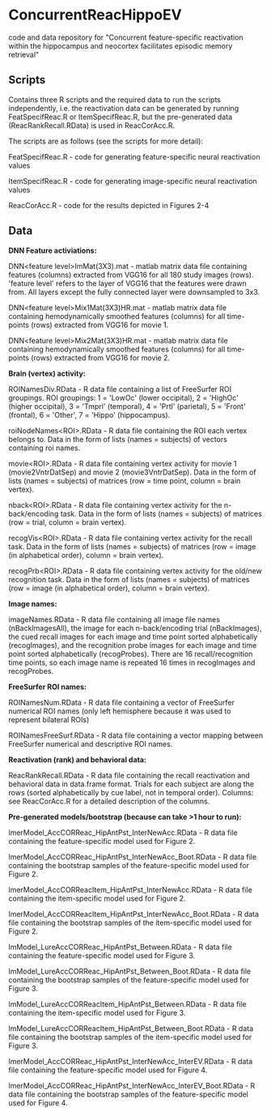 # ConcurrentReacHippoEV
code and data repository for "Concurrent feature-specific reactivation within the hippocampus and neocortex facilitates episodic memory retrieval"

## Scripts

Contains three R scripts and the required data to run the scripts independently, i.e. the reactivation data can be generated by running FeatSpecifReac.R or ItemSpecifReac.R, but the pre-generated data (ReacRankRecall.RData) is used in ReacCorAcc.R.

The scripts are as follows (see the scripts for more detail):

FeatSpecifReac.R - code for generating feature-specific neural reactivation values

ItemSpecifReac.R - code for generating image-specific neural reactivation values

ReacCorAcc.R - code for the results depicted in Figures 2-4

## Data

<b>DNN Feature activiations:</b>

DNN\<feature level\>ImMat(3X3).mat - matlab matrix data file containing features (columns) extracted from VGG16 for all 180 study images (rows). 'feature level' refers to the layer of VGG16 that the features were drawn from. All layers except the fully connected layer were downsampled to 3x3.

DNN\<feature level\>Mix1Mat(3X3)HR.mat - matlab matrix data file containing hemodynamically smoothed features (columns) for all time-points (rows) extracted from VGG16 for movie 1.

DNN\<feature level\>Mix2Mat(3X3)HR.mat - matlab matrix data file containing hemodynamically smoothed features (columns) for all time-points (rows) extracted from VGG16 for movie 2.

<b>Brain (vertex) activity:</b>

ROINamesDiv.RData - R data file containing a list of FreeSurfer ROI groupings. ROI groupings: 1 = 'LowOc' (lower occipital), 2 = 'HighOc' (higher occipital), 3 = 'Tmprl' (temporal), 4 = 'Prtl' (parietal), 5 = 'Front' (frontal), 6 = 'Other', 7 = 'Hippo' (hippocampus).

roiNodeNames\<ROI\>.RData - R data file containing the ROI each vertex belongs to. Data in the form of lists (names = subjects) of vectors containing roi names. 

movie\<ROI\>.RData - R data file containing vertex activity for movie 1 (movie2VntrDatSep) and movie 2 (movie3VntrDatSep). Data in the form of lists (names = subjects) of matrices (row = time point, column = brain vertex).

nback\<ROI\>.RData - R data file containing vertex activity for the n-back/encoding task. Data in the form of lists (names = subjects) of matrices (row = trial, column = brain vertex).

recogVis\<ROI\>.RData - R data file containing vertex activity for the recall task. Data in the form of lists (names = subjects) of matrices (row = image (in alphabetical order), column = brain vertex).

recogPrb\<ROI\>.RData - R data file containing vertex activity for the old/new recognition task. Data in the form of lists (names = subjects) of matrices (row = image (in alphabetical order), column = brain vertex).

<b>Image names:</b>

imageNames.RData - R data file containing all image file names (nBackImagesAll), the image for each n-back/encoding trial (nBackImages), the cued recall images for each image and time point sorted alphabetically (recogImages), and the recognition probe images for each image and time point sorted alphabetically (recogProbes). There are 16 recall/recognition time points, so each image name is repeated 16 times in recogImages and recogProbes.

<b>FreeSurfer ROI names:</b>

ROINamesNum.RData - R data file containing a vector of FreeSurfer numerical ROI names (only left hemisphere because it was used to represent bilateral ROIs)

ROINamesFreeSurf.RData - R data file containing a vector mapping between FreeSurfer numerical and descriptive ROI names.

<b>Reactivation (rank) and behavioral data:</b>

ReacRankRecall.RData - R data file containing the recall reactivation and behavioral data in data.frame format. Trials for each subject are along the rows (sorted alphabetically by cue label, not in temporal order). Columns: see ReacCorAcc.R for a detailed description of the columns.

<b>Pre-generated models/bootstrap (because can take >1 hour to run):</b>

lmerModel_AccCORReac_HipAntPst_InterNewAcc.RData - R data file containing the feature-specific model used for Figure 2.

lmerModel_AccCORReac_HipAntPst_InterNewAcc_Boot.RData - R data file containing the bootstrap samples of the feature-specific model used for Figure 2.

lmerModel_AccCORReacItem_HipAntPst_InterNewAcc.RData - R data file containing the item-specific model used for Figure 2.

lmerModel_AccCORReacItem_HipAntPst_InterNewAcc_Boot.RData - R data file containing the bootstrap samples of the item-specific model used for Figure 2.

lmModel_LureAccCORReac_HipAntPst_Between.RData - R data file containing the feature-specific model used for Figure 3.

lmModel_LureAccCORReac_HipAntPst_Between_Boot.RData - R data file containing the bootstrap samples of the feature-specific model used for Figure 3.

lmModel_LureAccCORReacItem_HipAntPst_Between.RData - R data file containing the item-specific model used for Figure 3.

lmModel_LureAccCORReacItem_HipAntPst_Between_Boot.RData - R data file containing the bootstrap samples of the item-specific model used for Figure 3.

lmerModel_AccCORReac_HipAntPst_InterNewAcc_InterEV.RData - R data file containing the feature-specific model used for Figure 4.

lmerModel_AccCORReac_HipAntPst_InterNewAcc_InterEV_Boot.RData - R data file containing the bootstrap samples of the feature-specific model used for Figure 4.
